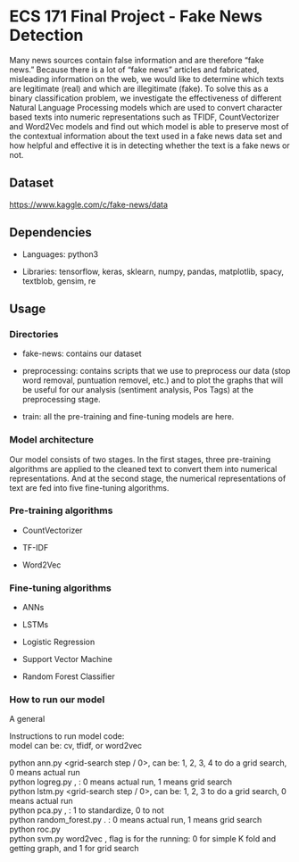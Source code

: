 # ECS 171 Final Project - Fake News Detection

Many news sources contain false information and are therefore “fake news.” 
Because there is a lot of “fake news” articles and fabricated,
misleading information on the web, we would like to determine which texts are
legitimate (real) and which are illegitimate (fake). To solve this as a binary 
classification problem, we investigate the effectiveness of different Natural 
Language Processing models which are used to convert character based texts into 
numeric representations such as TFIDF, CountVectorizer and Word2Vec models and 
find out which model is able to preserve most of the contextual information 
about the text used in a fake news data set and how helpful and effective it is 
in detecting whether the text is a fake news or not.


## Dataset
https://www.kaggle.com/c/fake-news/data

## Dependencies

* Languages: python3

* Libraries: tensorflow, keras, sklearn, numpy, pandas, matplotlib, spacy,
textblob, gensim, re

## Usage

### Directories

* fake-news: contains our dataset

* preprocessing: contains scripts that we use to preprocess our data (stop
word removal, puntuation removel, etc.) and to plot the graphs that will be
useful for our analysis (sentiment analysis, Pos Tags) at the preprocessing
stage.

* train: all the pre-training and fine-tuning models are here.

### Model architecture

Our model consists of two stages. In the first stages, three 
pre-training algorithms are applied to the cleaned text to convert them into
numerical representations. And at the second stage, the numerical 
representations of text are fed into five fine-tuning algorithms.

### Pre-training algorithms

* CountVectorizer

* TF-IDF

* Word2Vec

### Fine-tuning algorithms

* ANNs

* LSTMs

* Logistic Regression

* Support Vector Machine

* Random Forest Classifier

### How to run our model

A general 



Instructions to run model code: <br/>
model can be: cv, tfidf, or word2vec
	
python ann.py <model> <grid-search step / 0>,  <grid-search step> can be: 1, 2, 3, 4 to do a grid search, 0 means actual run <br/>
python logreg.py <model> <flag>,  <flag>: 0 means actual run, 1 means grid search <br/>
python lstm.py <model> <grid-search step / 0>, <grid-search step> can be: 1, 2, 3 to do a grid search, 0 means actual run <br/>
python pca.py <model-name> <flag>, <flag>: 1 to standardize, 0 to not <br/>
python random_forest.py <model> <flag>. <flag>: 0 means actual run, 1 means grid search <br/>
python roc.py <model-name> <br/>
python svm.py word2vec <flag>, flag is for the running: 0 for simple K fold and getting graph, and 1 for grid search <br/>

